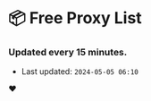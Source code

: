 # :package: Free Proxy List
### Updated every 15 minutes.

- Last updated: `2024-05-05 06:10`

:heart:
